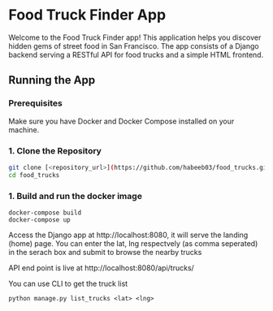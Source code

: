 # Food Truck Finder App

Welcome to the Food Truck Finder app! This application helps you discover hidden gems of street food in San Francisco. The app consists of a Django backend serving a RESTful API for food trucks and a simple HTML frontend.

## Running the App

### Prerequisites

Make sure you have Docker and Docker Compose installed on your machine.

### 1. Clone the Repository

```bash
git clone [<repository_url>](https://github.com/habeeb03/food_trucks.git)https://github.com/habeeb03/food_trucks.git
cd food_trucks
```

### 1. Build and run the docker image
```
docker-compose build
docker-compose up
```

Access the Django app at <url>http://localhost:8080, it will serve the landing (home) page.
You can enter the lat, lng respectvely (as comma seperated) in the serach box and submit to browse the nearby trucks

API end point is live at http://localhost:8080/api/trucks/


You can use CLI to get the truck list

``` python manage.py list_trucks <lat> <lng> ```


